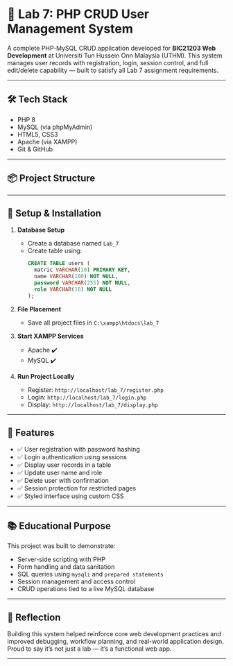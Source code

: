 # 📘 Lab 7: PHP CRUD User Management System

A complete PHP-MySQL CRUD application developed for **BIC21203 Web Development** at Universiti Tun Hussein Onn Malaysia (UTHM). This system manages user records with registration, login, session control, and full edit/delete capability — built to satisfy all Lab 7 assignment requirements.

---

## 🛠️ Tech Stack

- PHP 8
- MySQL (via phpMyAdmin)
- HTML5, CSS3
- Apache (via XAMPP)
- Git & GitHub

---

## 📦 Project Structure



---

## 🚀 Setup & Installation

1. **Database Setup**
   - Create a database named `Lab_7`
   - Create table using:
     ```sql
     CREATE TABLE users (
       matric VARCHAR(10) PRIMARY KEY,
       name VARCHAR(100) NOT NULL,
       password VARCHAR(255) NOT NULL,
       role VARCHAR(10) NOT NULL
     );
     ```

2. **File Placement**
   - Save all project files in `C:\xampp\htdocs\lab_7`

3. **Start XAMPP Services**
   - Apache ✔️
   - MySQL ✔️

4. **Run Project Locally**
   - Register: `http://localhost/lab_7/register.php`
   - Login: `http://localhost/lab_7/login.php`
   - Display: `http://localhost/lab_7/display.php`

---

## 🔐 Features

- ✅ User registration with password hashing
- ✅ Login authentication using sessions
- ✅ Display user records in a table
- ✅ Update user name and role
- ✅ Delete user with confirmation
- ✅ Session protection for restricted pages
- ✅ Styled interface using custom CSS

---

## 📚 Educational Purpose

This project was built to demonstrate:
- Server-side scripting with PHP
- Form handling and data sanitation
- SQL queries using `mysqli` and `prepared statements`
- Session management and access control
- CRUD operations tied to a live MySQL database

---

## 🧠 Reflection

Building this system helped reinforce core web development practices and improved debugging, workflow planning, and real-world application design. Proud to say it’s not just a lab — it’s a functional web app.

---

